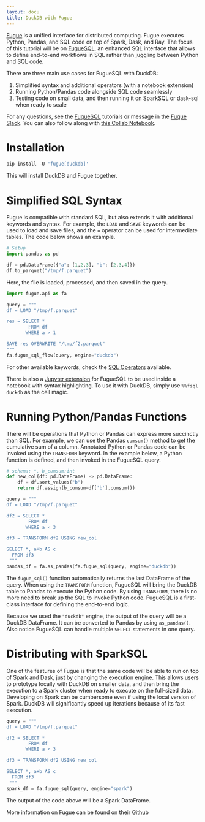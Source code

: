 ```yaml
---
layout: docu
title: DuckDB with Fugue
---
```


[Fugue](https://github.com/fugue-project/fugue/) is a unified interface for distributed computing. Fugue executes Python, Pandas, and SQL code on top of Spark, Dask, and Ray. The focus of this tutorial will be on [FugueSQL](https://fugue-tutorials.readthedocs.io/tutorials/quick_look/ten_minutes_sql.html#), an enhanced SQL interface that allows to define end-to-end workflows in SQL rather than juggling between Python and SQL code.

There are three main use cases for FugueSQL with DuckDB:

1. Simplified syntax and additional operators (with a notebook extension)
2. Running Python/Pandas code alongside SQL code seamlessly
3. Testing code on small data, and then running it on SparkSQL or dask-sql when ready to scale

For any questions, see the [FugueSQL](https://fugue-tutorials.readthedocs.io/tutorials/quick_look/ten_minutes_sql.html#) tutorials or message in the [Fugue Slack](http://slack.fugue.ai/). You can also follow along with [this Collab Notebook](https://colab.research.google.com/drive/10J84_Ydq6NdYUqOOSidN495ERfwZ6N4_?usp=sharing). 

# Installation

```python
pip install -U 'fugue[duckdb]'
```

This will install DuckDB and Fugue together.

# Simplified SQL Syntax 

Fugue is compatible with standard SQL, but also extends it with additional keywords and syntax. For example, the `LOAD` and `SAVE` keywords can be used to load and save files, and the `=` operator can be used for intermediate tables. The code below shows an example.

```python
# Setup
import pandas as pd

df = pd.DataFrame({"a": [1,2,3], "b": [2,3,4]})
df.to_parquet("/tmp/f.parquet")
```
Here, the file is loaded, processed, and then saved in the query.
```python
import fugue.api as fa

query = """
df = LOAD "/tmp/f.parquet"

res = SELECT *
        FROM df
       WHERE a > 1

SAVE res OVERWRITE "/tmp/f2.parquet"
"""
fa.fugue_sql_flow(query, engine="duckdb")
```

For other available keywords, check the [SQL Operators](https://fugue-tutorials.readthedocs.io/tutorials/fugue_sql/operators.html) available.

There is also a [Jupyter extension](https://github.com/fugue-project/fugue-jupyter) for FugueSQL to be used inside a notebook with syntax highlighting. To use it with DuckDB, simply use `%%fsql duckdb` as the cell magic.

# Running Python/Pandas Functions

There will be operations that Python or Pandas can express more succinctly than SQL. For example, we can use the Pandas `cumsum()` method to get the cumulative sum of a column. Annotated Python or Pandas code can be invoked using the `TRANSFORM` keyword. In the example below, a Python function is defined, and then invoked in the FugueSQL query.

```python
# schema: *, b_cumsum:int
def new_col(df: pd.DataFrame) -> pd.DataFrame:
    df = df.sort_values("b")
    return df.assign(b_cumsum=df['b'].cumsum())
```

```python
query = """
df = LOAD "/tmp/f.parquet"

df2 = SELECT *
        FROM df
       WHERE a < 3

df3 = TRANSFORM df2 USING new_col

SELECT *, a+b AS c
  FROM df3
 """
pandas_df = fa.as_pandas(fa.fugue_sql(query, engine="duckdb"))
```

The `fugue_sql()` function automatically returns the last DataFrame of the query. When using the `TRANSFORM` function, FugueSQL will bring the DuckDB table to Pandas to execute the Python code. By using `TRANSFORM`, there is no more need to break up the SQL to invoke Python code. FugueSQL is a first-class interface for defining the end-to-end logic.

Because we used the `"duckdb"` engine, the output of the query will be a DuckDB DataFrame. It can be converted to Pandas by using `as_pandas()`. Also notice FugueSQL can handle multiple `SELECT` statements in one query.

# Distributing with SparkSQL

One of the features of Fugue is that the same code will be able to run on top of Spark and Dask, just by changing the execution engine. This allows users to prototype locally with DuckDB on smaller data, and then bring the execution to a Spark cluster when ready to execute on the full-sized data. Developing on Spark can be cumbersome even if using the local version of Spark. DuckDB will significantly speed up iterations because of its fast execution.

```python
query = """
df = LOAD "/tmp/f.parquet"

df2 = SELECT *
        FROM df
       WHERE a < 3

df3 = TRANSFORM df2 USING new_col

SELECT *, a+b AS c
  FROM df3
 """
spark_df = fa.fugue_sql(query, engine="spark")
```

The output of the code above will be a Spark DataFrame.

More information on Fugue can be found on their [Github](https://github.com/fugue-project/fugue/)
